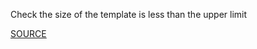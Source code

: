Check the size of the template is less than the upper limit

[SOURCE](https://docs.aws.amazon.com/AWSCloudFormation/latest/UserGuide/cloudformation-limits.html)
